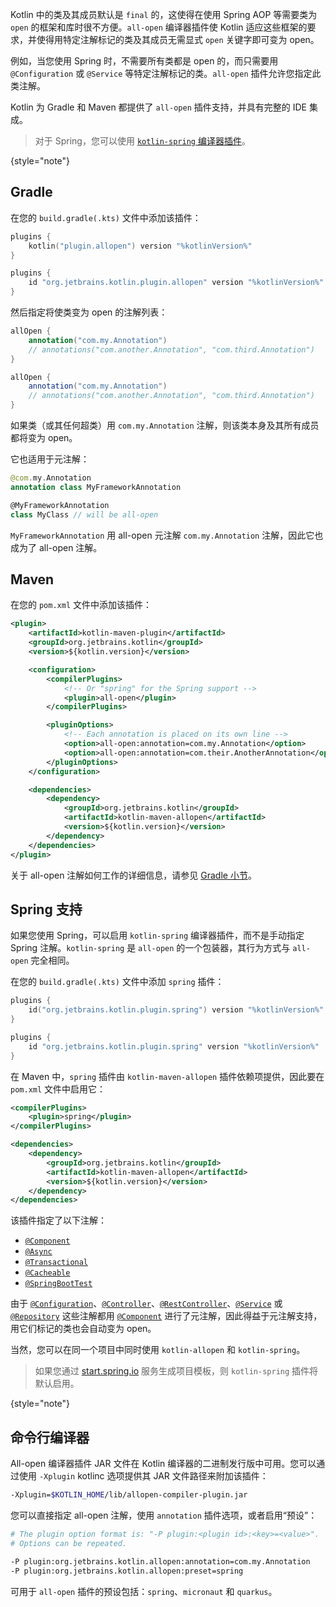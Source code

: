 [//]: # (title: All-open 编译器插件)

Kotlin 中的类及其成员默认是 `final` 的，这使得在使用 Spring AOP 等需要类为 `open` 的框架和库时很不方便。`all-open` 编译器插件使 Kotlin 适应这些框架的要求，并使得用特定注解标记的类及其成员无需显式 `open` 关键字即可变为 open。

例如，当您使用 Spring 时，不需要所有类都是 open 的，而只需要用 `@Configuration` 或 `@Service` 等特定注解标记的类。`all-open` 插件允许您指定此类注解。

Kotlin 为 Gradle 和 Maven 都提供了 `all-open` 插件支持，并具有完整的 IDE 集成。

> 对于 Spring，您可以使用 [`kotlin-spring` 编译器插件](#spring-support)。
>
{style="note"}

## Gradle

在您的 `build.gradle(.kts)` 文件中添加该插件：

<tabs group="build-script">
<tab title="Kotlin" group-key="kotlin">

```kotlin
plugins {
    kotlin("plugin.allopen") version "%kotlinVersion%"
}
```

</tab>
<tab title="Groovy" group-key="groovy">

```groovy
plugins {
    id "org.jetbrains.kotlin.plugin.allopen" version "%kotlinVersion%"
}
```

</tab>
</tabs>

然后指定将使类变为 open 的注解列表：

<tabs group="build-script">
<tab title="Kotlin" group-key="kotlin">

```kotlin
allOpen {
    annotation("com.my.Annotation")
    // annotations("com.another.Annotation", "com.third.Annotation")
}
```

</tab>
<tab title="Groovy" group-key="groovy">

```groovy
allOpen {
    annotation("com.my.Annotation")
    // annotations("com.another.Annotation", "com.third.Annotation")
}
```

</tab>
</tabs>

如果类（或其任何超类）用 `com.my.Annotation` 注解，则该类本身及其所有成员都将变为 open。

它也适用于元注解：

```kotlin
@com.my.Annotation
annotation class MyFrameworkAnnotation

@MyFrameworkAnnotation
class MyClass // will be all-open
```

`MyFrameworkAnnotation` 用 all-open 元注解 `com.my.Annotation` 注解，因此它也成为了 all-open 注解。

## Maven

在您的 `pom.xml` 文件中添加该插件：

```xml
<plugin>
    <artifactId>kotlin-maven-plugin</artifactId>
    <groupId>org.jetbrains.kotlin</groupId>
    <version>${kotlin.version}</version>

    <configuration>
        <compilerPlugins>
            <!-- Or "spring" for the Spring support -->
            <plugin>all-open</plugin>
        </compilerPlugins>

        <pluginOptions>
            <!-- Each annotation is placed on its own line -->
            <option>all-open:annotation=com.my.Annotation</option>
            <option>all-open:annotation=com.their.AnotherAnnotation</option>
        </pluginOptions>
    </configuration>

    <dependencies>
        <dependency>
            <groupId>org.jetbrains.kotlin</groupId>
            <artifactId>kotlin-maven-allopen</artifactId>
            <version>${kotlin.version}</version>
        </dependency>
    </dependencies>
</plugin>
```

关于 all-open 注解如何工作的详细信息，请参见 [Gradle 小节](#gradle)。

## Spring 支持

如果您使用 Spring，可以启用 `kotlin-spring` 编译器插件，而不是手动指定 Spring 注解。`kotlin-spring` 是 `all-open` 的一个包装器，其行为方式与 `all-open` 完全相同。

在您的 `build.gradle(.kts)` 文件中添加 `spring` 插件：

<tabs group="build-script">
<tab title="Kotlin" group-key="kotlin">

```kotlin
plugins {
    id("org.jetbrains.kotlin.plugin.spring") version "%kotlinVersion%"
}
```

</tab>
<tab title="Groovy" group-key="groovy">

```groovy
plugins {
    id "org.jetbrains.kotlin.plugin.spring" version "%kotlinVersion%"
}
```

</tab>
</tabs>

在 Maven 中，`spring` 插件由 `kotlin-maven-allopen` 插件依赖项提供，因此要在 `pom.xml` 文件中启用它：

```xml
<compilerPlugins>
    <plugin>spring</plugin>
</compilerPlugins>

<dependencies>
    <dependency>
        <groupId>org.jetbrains.kotlin</groupId>
        <artifactId>kotlin-maven-allopen</artifactId>
        <version>${kotlin.version}</version>
    </dependency>
</dependencies>
```

该插件指定了以下注解：
*   [`@Component`](https://docs.spring.io/spring-framework/docs/current/javadoc-api/org/springframework/stereotype/Component.html)
*   [`@Async`](https://docs.spring.io/spring/docs/current/javadoc-api/org/springframework/scheduling/annotation/Async.html)
*   [`@Transactional`](https://docs.spring.io/spring-framework/docs/current/javadoc-api/org/springframework/transaction/annotation/Transactional.html)
*   [`@Cacheable`](https://docs.spring.io/spring-framework/docs/current/javadoc-api/org/springframework/cache/annotation/Cacheable.html)
*   [`@SpringBootTest`](https://docs.spring.io/spring-boot/docs/current/api/org/springframework/boot/test/context/SpringBootTest.html)

由于 [`@Configuration`](https://docs.spring.io/spring/docs/current/javadoc-api/org/springframework/context/annotation/Configuration.html)、[`@Controller`](https://docs.spring.io/spring-framework/docs/current/javadoc-api/org/springframework/stereotype/Controller.html)、[`@RestController`](https://docs.spring.io/spring/docs/current/javadoc-api/org/springframework/web/bind/annotation/RestController.html)、[`@Service`](https://docs.spring.io/spring/docs/current/javadoc-api/org/springframework/stereotype/Service.html) 或 [`@Repository`](https://docs.spring.io/spring-framework/docs/current/javadoc-api/org/springframework/stereotype/Repository.html) 这些注解都用 [`@Component`](https://docs.spring.io/spring-framework/docs/current/javadoc-api/org/springframework/stereotype/Component.html) 进行了元注解，因此得益于元注解支持，用它们标记的类也会自动变为 open。

当然，您可以在同一个项目中同时使用 `kotlin-allopen` 和 `kotlin-spring`。

> 如果您通过 [start.spring.io](https://start.spring.io/#!language=kotlin) 服务生成项目模板，则 `kotlin-spring` 插件将默认启用。
>
{style="note"}

## 命令行编译器

All-open 编译器插件 JAR 文件在 Kotlin 编译器的二进制发行版中可用。您可以通过使用 `-Xplugin` kotlinc 选项提供其 JAR 文件路径来附加该插件：

```bash
-Xplugin=$KOTLIN_HOME/lib/allopen-compiler-plugin.jar
```

您可以直接指定 all-open 注解，使用 `annotation` 插件选项，或者启用“预设”：

```bash
# The plugin option format is: "-P plugin:<plugin id>:<key>=<value>". 
# Options can be repeated.

-P plugin:org.jetbrains.kotlin.allopen:annotation=com.my.Annotation
-P plugin:org.jetbrains.kotlin.allopen:preset=spring
```

可用于 `all-open` 插件的预设包括：`spring`、`micronaut` 和 `quarkus`。